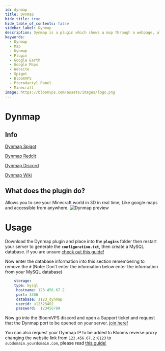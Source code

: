 ```yaml
---
id: dynmap
title: Dynmap
hide_title: true
hide_table_of_contents: false
sidebar_label: Dynmap
description: Dynmap is a plugin which shows a map through a webpage, allowing players to be able to see the map from their web browser.
keywords:
  - Dynmap
  - Map
  - Dynmap
  - Plugin
  - Google Earth
  - Google Maps
  - Website
  - Spigot
  - BloomVPS
  - Pterodactyl Panel
  - Minecraft
image: https://bloomvps.com/assets/images/logo.png
---
```

# **Dynmap**

## Info

[Dynmap Spigot](https://www.spigotmc.org/resources/dynmap.274/)

[Dynmap Reddit](https://www.reddit.com/r/Dynmap/)

[Dynmap Discord](https://discord.gg/U9aXXUw)

[Dynmap Wiki](https://github.com/webbukkit/dynmap/wiki)

## What does the plugin do?
Allows you to see your Minecraft world in 3D in real time, Like google maps and accessible from anywhere.
![Dynmap preview](https://cdn.discordapp.com/attachments/716405933105872938/750877749954084875/unknown.png)
# Usage
Download the Dynmap plugin and place into the **`plugins`** folder then restart your server to generate the **`configuration.txt`**, then create a MySQL database. if you are unsure [check out this guide!](https://docs.bloom.host/databases)

Now enter the database information into this section remembering to remove the `#`
(Note: Don't enter the information below enter the information from your MySQL database)
```YAML
    storage: 
    type: mysql
     hostname: 123.456.67.2
     port: 3306
     database: s123_dynmap
     userid: u12323402
     password:  123456789
```
Now go into the BloomVPS discord and open a Support ticket and request that the Dynmap port to be opened on your server.  [join here!](https://discord.com/invite/bloom)

You can also request your Dynmap IP to be added to Blooms reverse proxy changing the website link from `123.456.67.2:8123` to `subdomain.yourdomain.com`, please read [this guide!](https://docs.bloom.host/reverse-proxy)


